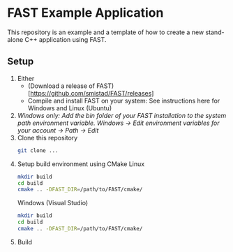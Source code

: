 FAST Example Application
==================================

This repository is an example and a template of how to create a new stand-alone C++ application using FAST.

Setup
----------------------------------
1. Either
   - (Download a release of FAST)[https://github.com/smistad/FAST/releases]
   - Compile and install FAST on your system: See instructions here for Windows and Linux (Ubuntu)
2. *Windows only: Add the bin folder of your FAST installation to the system path environment variable. Windows -> Edit environment variables for your account -> Path -> Edit*
3. Clone this repository
   ```bash
   git clone ...
   ```
4. Setup build environment using CMake
   Linux
   ```bash
   mkdir build
   cd build
   cmake .. -DFAST_DIR=/path/to/FAST/cmake/
   ``` 
   Windows (Visual Studio)
   ```bash
   mkdir build
   cd build
   cmake .. -DFAST_DIR=/path/to/FAST/cmake/
   ```
5. Build
